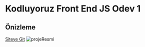 # Kodluyoruz Front End JS Odev 1

## Önizleme

[Siteye Git](https://miknick.github.io/saat/)
![projeResmi](images/Screenshot%202023-09-26%20at%2012-24-12%20Kodluyoruz%20Javascript%20Saat%20Ödevi.png)
